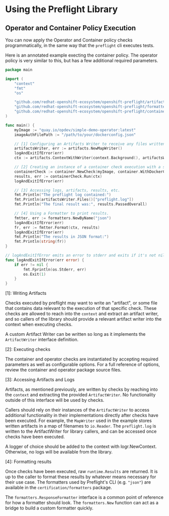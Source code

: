# Using the Preflight Library

## Operator and Container Policy Execution

You can now apply the Operator and Container policy checks programmatically, in
the same way that the `preflight` cli executes tests.

Here is an annotated example execting the container policy. The operator policy
is very similar to this, but has a few additional required parameters.

```go
package main

import (
	"context"
	"fmt"
	"os"

	"github.com/redhat-openshift-ecosystem/openshift-preflight/artifacts"
	"github.com/redhat-openshift-ecosystem/openshift-preflight/formatters"
	"github.com/redhat-openshift-ecosystem/openshift-preflight/container"
)

func main() {
	myImage := "quay.io/opdev/simple-demo-operator:latest"
	imageAuthFilePath := "/path/to/your/dockerconfig.json"

	// [1] Configuring an Artifacts Writer to receive any files written by checks, the preflight log, etc.
	artifactsWriter, err := artifacts.NewMapWriter()
	logAndExitIfError(err)
	ctx := artifacts.ContextWithWriter(context.Background(), artifactsWriter)

	// [2] Creating an instance of a container check execution with a single option.
	containerCheck := container.NewCheck(myImage, container.WithDockerConfigJSONFromFile(imageAuthFilePath))
	results, err := containerCheck.Run(ctx)
	logAndExitIfError(err)

	// [3] Accessing logs, artifacts, results, etc.
	fmt.Println("The preflight log contained:")
	fmt.Println(artifactsWriter.Files()["preflight.log"])
	fmt.Println("The final result was:", results.PassedOverall)

	// [4] Using a Formatter to print results.
	fmtter, err := formatters.NewByName("json")
	logAndExitIfError(err)
	fr, err := fmtter.Format(ctx, results)
	logAndExitIfError(err)
	fmt.Println("The results in JSON format:")
	fmt.Println(string(fr))
}

// logAndExitIfError emits an error to stderr and exits if it's not nil.
func logAndExitIfError(err error) {
	if err != nil {
		fmt.Fprintln(os.Stderr, err)
		os.Exit(1)
	}
}
```

[1]: Writing Artifacts

Checks executed by preflight may want to write an "artifact", or some file that
contains data relevant to the execution of that specific check. These checks are
allowed to reach into the `context` and extract an artifact writer, and so
callers of the library should provide a relevant artifact writer into the
context when executing checks.

A custom Artifact Writer can be written so long as it implements the
`ArtifactWriter` interface definition.

[2]: Executing checks

The container and operator checks are instantiated by accepting required
parameters as well as configurable options. For a full reference of options,
review the container and operator package source files.

[3]: Accessing Artifacts and Logs

Artifacts, as mentioned previously, are written by checks by reaching into the
`context` and extracting the provided `ArtifactWriter`. No functionality outside
of this interface will be used by checks.

Callers should rely on their instances of the `ArtifactWriter` to access
additional functionality in their implementations directly after checks have
been executed. For example, the `MapWriter` used in the example stores written
artifacts in a map of filenames to `io.Reader`. The `preflight.log` is written
to the ArtifactWriter for library callers, and can be accessed once checks have
been executed.

A logger of choice should be added to the context with logr.NewContext. Otherwise,
no logs will be available from the library.

[4]: Formatting results

Once checks have been executed, raw `runtime.Results` are returned. It is up to
the caller to format these results by whatever means necessary for their use
case. The formatters used by Preflight's CLI (e.g. `"json"`) are available in
the `certification/formatters` package.

The `formatters.ResponseFormatter` interface is a common point of reference for
how a formatter should look. The `formatters.New` function can act as a bridge
to build a custom formatter quickly.